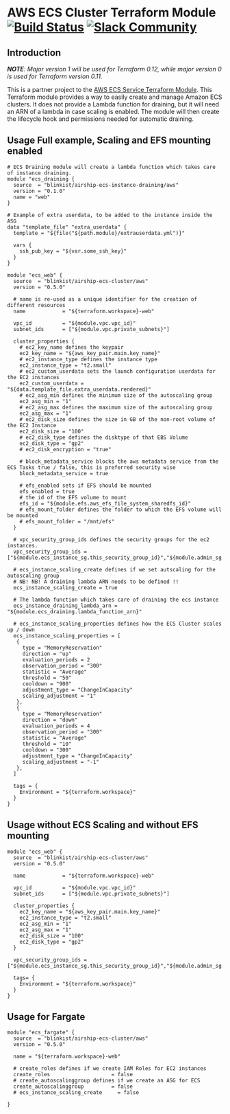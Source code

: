 # AWS ECS Cluster Terraform Module [![Build Status](https://travis-ci.org/blinkist/terraform-aws-airship-ecs-cluster.svg?branch=master)](https://travis-ci.org/blinkist/terraform-aws-airship-ecs-cluster) [![Slack Community](https://slack.cloudposse.com/badge.svg)](https://slack.cloudposse.com)

## Introduction

 _**NOTE**: Major version 1 will be used for Terraform 0.12, while major version 0 is used for Terraform version 0.11._

This is a partner project to the [AWS ECS Service Terraform Module](https://github.com/blinkist/terraform-aws-airship-ecs-service/). This Terraform module provides a way to easily create and manage Amazon ECS clusters. It does not provide a Lambda function for draining, but it will need an ARN of a lambda in case scaling is enabled. The module will then create the lifecycle hook and permissions needed for automatic draining.

## Usage Full example, Scaling and EFS mounting enabled

```hcl
# ECS Draining module will create a lambda function which takes care of instance draining.
module "ecs_draining {
  source  = "blinkist/airship-ecs-instance-draining/aws"
  version = "0.1.0"
  name = "web"
}

# Example of extra userdata, to be added to the instance inside the ASG
data "template_file" "extra_userdata" {
  template = "${file("${path.module}/extrauserdata.yml")}"

  vars {
    ssh_pub_key = "${var.some_ssh_key}"
  }
}

module "ecs_web" { 
  source  = "blinkist/airship-ecs-cluster/aws"
  version = "0.5.0"

  # name is re-used as a unique identifier for the creation of different resources
  name            = "${terraform.workspace}-web"

  vpc_id          = "${module.vpc.vpc_id}"
  subnet_ids      = ["${module.vpc.private_subnets}"]

  cluster_properties {
    # ec2_key_name defines the keypair
    ec2_key_name = "${aws_key_pair.main.key_name}"
    # ec2_instance_type defines the instance type
    ec2_instance_type = "t2.small"
    # ec2_custom_userdata sets the launch configuration userdata for the EC2 instances
    ec2_custom_userdata = "${data.template_file.extra_userdata.rendered}"
    # ec2_asg_min defines the minimum size of the autoscaling group
    ec2_asg_min = "1"
    # ec2_asg_max defines the maximum size of the autoscaling group
    ec2_asg_max = "1"
    # ec2_disk_size defines the size in GB of the non-root volume of the EC2 Instance
    ec2_disk_size = "100"
    # ec2_disk_type defines the disktype of that EBS Volume
    ec2_disk_type = "gp2"
    # ec2_disk_encryption = "true"

    # block_metadata_service blocks the aws metadata service from the ECS Tasks true / false, this is preferred security wise
    block_metadata_service = true

    # efs_enabled sets if EFS should be mounted
    efs_enabled = true
    # the id of the EFS volume to mount
    efs_id = "${module.efs.aws_efs_file_system_sharedfs_id}"
    # efs_mount_folder defines the folder to which the EFS volume will be mounted
    # efs_mount_folder = "/mnt/efs"
  }
  
  # vpc_security_group_ids defines the security groups for the ec2 instances.
  vpc_security_group_ids = ["${module.ecs_instance_sg.this_security_group_id}","${module.admin_sg.this_security_group_id}"]

  # ecs_instance_scaling_create defines if we set autscaling for the autoscaling group
  # NB! NB! A draining lambda ARN needs to be defined !!
  ecs_instance_scaling_create = true

  # The lambda function which takes care of draining the ecs instance
  ecs_instance_draining_lambda_arn = "${module.ecs_draining.lambda_function_arn}"

  # ecs_instance_scaling_properties defines how the ECS Cluster scales up / down
  ecs_instance_scaling_properties = [
   { 
     type = "MemoryReservation"
     direction = "up"
     evaluation_periods = 2
     observation_period = "300"
     statistic = "Average"
     threshold = "50"
     cooldown = "900"
     adjustment_type = "ChangeInCapacity"
     scaling_adjustment = "1"
   },
   { 
     type = "MemoryReservation"
     direction = "down"
     evaluation_periods = 4
     observation_period = "300"
     statistic = "Average"
     threshold = "10"
     cooldown = "300"
     adjustment_type = "ChangeInCapacity"
     scaling_adjustment = "-1"
   },
  ]

  tags = { 
	Environment = "${terraform.workspace}"
  }
}
```

## Usage without ECS Scaling and without EFS mounting
```hcl
module "ecs_web" { 
  source  = "blinkist/airship-ecs-cluster/aws"
  version = "0.5.0"

  name            = "${terraform.workspace}-web"

  vpc_id          = "${module.vpc.vpc_id}"
  subnet_ids      = ["${module.vpc.private_subnets}"]

  cluster_properties {
    ec2_key_name = "${aws_key_pair.main.key_name}"
    ec2_instance_type = "t2.small"
    ec2_asg_min = "1"
    ec2_asg_max = "1"
    ec2_disk_size = "100"
    ec2_disk_type = "gp2"
  }
  
  vpc_security_group_ids = ["${module.ecs_instance_sg.this_security_group_id}","${module.admin_sg.this_security_group_id}"]

  tags= { 
	Environment = "${terraform.workspace}"
  }
}
```

## Usage for Fargate
```hcl
module "ecs_fargate" { 
  source  = "blinkist/airship-ecs-cluster/aws"
  version = "0.5.0"

  name = "${terraform.workspace}-web"

  # create_roles defines if we create IAM Roles for EC2 instances
  create_roles                    = false
  # create_autoscalinggroup defines if we create an ASG for ECS
  create_autoscalinggroup         = false
  # ecs_instance_scaling_create     = false

}
```
